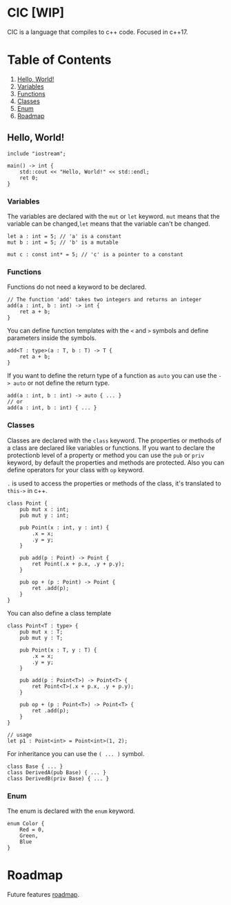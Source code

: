 # CIC [WIP]

CIC is a language that compiles to c++ code. Focused in c++17.

# Table of Contents
1. [Hello, World!](#hello-world)
2. [Variables](#variables)
3. [Functions](#functions)
4. [Classes](#classes)
5. [Enum](#enum)
6. [Roadmap](#roadmap)

## Hello, World!

```cic
include "iostream";

main() -> int {
    std::cout << "Hello, World!" << std::endl;
    ret 0;
}
```

### Variables
The variables are declared with the `mut` or `let` keyword.
`mut` means that the variable can be changed,`let` means that the variable can't be changed.

```cic
let a : int = 5; // 'a' is a constant
mut b : int = 5; // 'b' is a mutable

mut c : const int* = 5; // 'c' is a pointer to a constant
```

### Functions
Functions do not need a keyword to be declared.

```cic
// The function 'add' takes two integers and returns an integer
add(a : int, b : int) -> int {
    ret a + b;
}
```

You can define function templates with the `<` and `>` symbols and define parameters inside the symbols.

```cic
add<T : type>(a : T, b : T) -> T {
    ret a + b;
}
```

If you want to define the return type of a function as `auto` you can use the `-> auto` or not define the return type.

```cic
add(a : int, b : int) -> auto { ... }
// or
add(a : int, b : int) { ... }
```

### Classes
Classes are declared with the `class` keyword.
The properties or methods of a class are declared like variables or functions.
If you want to declare the protectionb level of a property or method you can use the `pub` or `priv` keyword, by default the properties and methods are protected.
Also you can define operators for your class with `op` keyword.

`.` is used to access the properties or methods of the class, it's translated to `this->` in c++.

```cic
class Point {
    pub mut x : int;
    pub mut y : int;

    pub Point(x : int, y : int) {
        .x = x;
        .y = y;
    }

    pub add(p : Point) -> Point {
        ret Point(.x + p.x, .y + p.y);
    }

    pub op + (p : Point) -> Point {
        ret .add(p);
    }
}
```
You can also define a class template
    
```cic
class Point<T : type> {
    pub mut x : T;
    pub mut y : T;

    pub Point(x : T, y : T) {
        .x = x;
        .y = y;
    }

    pub add(p : Point<T>) -> Point<T> {
        ret Point<T>(.x + p.x, .y + p.y);
    }

    pub op + (p : Point<T>) -> Point<T> {
        ret .add(p);
    }
}

// usage
let p1 : Point<int> = Point<int>(1, 2);
```

For inheritance you can use the `( ... )` symbol.

```cic
class Base { ... }
class DerivedA(pub Base) { ... }
class DerivedB(priv Base) { ... }
```

### Enum
The enum is declared with the `enum` keyword.

```cic
enum Color {
    Red = 0,
    Green,
    Blue
}
```

# Roadmap
Future features [roadmap](https://github.com/darilrt/cic/blob/master/roadmap.md).
